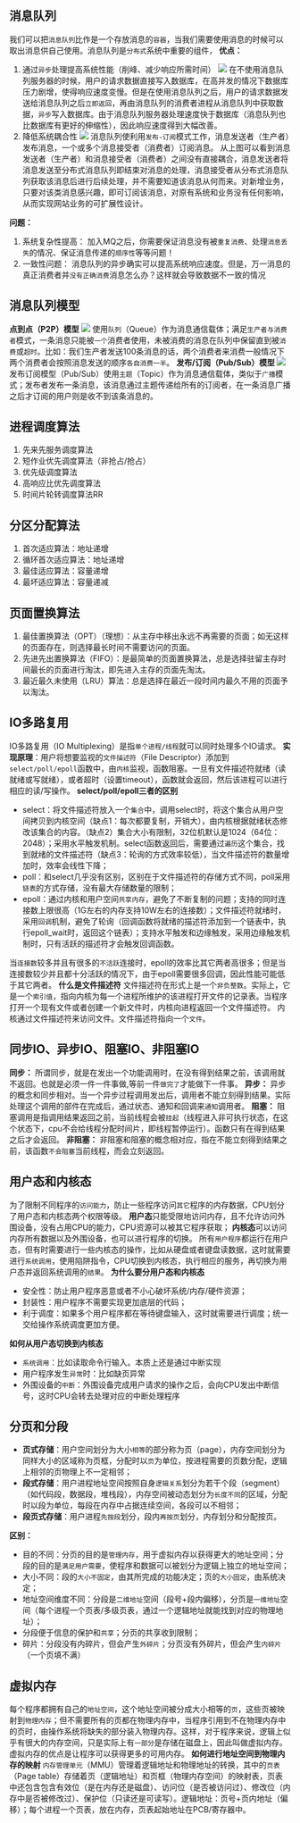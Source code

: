 ## 消息队列
我们可以把`消息队列`比作是一个存放消息的`容器`，当我们需要使用消息的时候可以取出消息供自己使用。消息队列是`分布式`系统中重要的组件， 
**优点：**	
1. 通过`异步`处理提高系统性能（削峰、减少响应所需时间）
![](./pic/mq.png)
 在不使用消息队列服务器的时候，用户的请求数据直接写入数据库，在高并发的情况下数据库压力剧增，使得响应速度变慢。但是在使用消息队列之后，用户的请求数据发送给消息队列之后`立即返回`，再由消息队列的消费者进程从消息队列中获取数据，`异步`写入数据库。由于消息队列服务器处理速度快于数据库（消息队列也比数据库有更好的伸缩性），因此响应速度得到大幅改善。
2. 降低系统耦合性
![](./pic/mq2.png)
消息队列使利用`发布-订阅`模式工作，消息发送者（生产者）发布消息，一个或多个消息接受者（消费者）订阅消息。 从上图可以看到消息发送者（生产者）和消息接受者（消费者）之间没有直接耦合，消息发送者将消息发送至分布式消息队列即结束对消息的处理，消息接受者从分布式消息队列获取该消息后进行后续处理，并不需要知道该消息从何而来。对新增业务，只要对该类消息感兴趣，即可订阅该消息，对原有系统和业务没有任何影响，从而实现网站业务的可扩展性设计。

**问题：**
1. 系统复杂性提高： 加入MQ之后，你需要保证消息没有被`重复消费`、处理`消息丢失`的情况、保证消息传递的`顺序性`等等问题！ 
2. 一致性问题： 消息队列的异步确实可以提高系统响应速度。但是，万一消息的真正消费者并`没有正确消费`消息怎么办？这样就会导致数据不一致的情况

## 消息队列模型
**点到点（P2P）模型**
![](./pic/model.png)
使用`队列`（Queue）作为消息通信载体；满足`生产者与消费者`模式，一条消息只能被`一个`消费者使用，未被消费的消息在队列中保留直到被`消费`或`超时`。比如：我们生产者发送100条消息的话，两个消费者来消费一般情况下两个消费者会按照消息发送的顺序`各自消费一半`。
**发布/订阅（Pub/Sub）模型**
![](./pic/model2.png)
发布订阅模型（Pub/Sub）使用`主题`（Topic）作为消息通信载体，类似于`广播`模式；发布者发布一条消息，该消息通过主题传递给所有的订阅者，在一条消息广播之后才订阅的用户则是收不到该条消息的。

## 进程调度算法
1. 先来先服务调度算法
2. 短作业优先调度算法（非抢占/抢占）
3. 优先级调度算法
4. 高响应比优先调度算法
5. 时间片轮转调度算法RR

## 分区分配算法
1. 首次适应算法：地址递增
2. 循环首次适应算法：地址递增
3. 最佳适应算法：容量递增
4. 最坏适应算法：容量递减

## 页面置换算法
1. 最佳置换算法（OPT）（理想）：从主存中移出永远不再需要的页面；如无这样的页面存在，则选择最长时间不需要访问的页面。
2. 先进先出置换算法（FIFO）：是最简单的页面置换算法，总是选择驻留主存时间最长的页面进行淘汰，即先进入主存的页面先淘汰。
3. 最近最久未使用（LRU）算法：总是选择在最近一段时间内最久不用的页面予以淘汰。


## IO多路复用
IO多路复用（IO Multiplexing）是指`单个进程/线程`就可以同时处理多个IO请求。
**实现原理**：用户将想要监视的`文件描述符`（File Descriptor）添加到`select/poll/epoll`函数中，由`内核`监视，函数阻塞。一旦有文件描述符就绪（读就绪或写就绪），或者超时（设置timeout），函数就会返回，然后该进程可以进行相应的读/写操作。
**select/poll/epoll三者的区别**
* select：将文件描述符放入一个`集合`中，调用select时，将这个集合从用户空间拷贝到内核空间（缺点1：每次都要复制，开销大），由内核根据就绪状态修改该集合的内容。（缺点2）集合大小有限制，32位机默认是1024（64位：2048）；采用水平触发机制。select函数返回后，需要通过`遍历`这个集合，找到就绪的文件描述符（缺点3：轮询的方式效率较低），当文件描述符的数量增加时，效率会线性下降；
* poll：和select几乎没有区别，区别在于文件描述符的存储方式不同，poll采用`链表`的方式存储，没有最大存储数量的限制；
* epoll：通过内核和用户空间`共享内存`，避免了不断复制的问题；支持的同时连接数上限很高（1G左右的内存支持10W左右的连接数）；文件描述符就绪时，采用`回调`机制，避免了轮询（回调函数将就绪的描述符添加到一个链表中，执行epoll_wait时，返回这个链表）；支持水平触发和边缘触发，采用边缘触发机制时，只有活跃的描述符才会触发回调函数。

当`连接数`较多并且有很多的`不活跃`连接时，epoll的效率比其它两者高很多；但是当连接数较少并且都十分活跃的情况下，由于epoll需要很多回调，因此性能可能低于其它两者。
**什么是文件描述符**
文件描述符在形式上是一个`非负整数`。实际上，它是一个`索引值`，指向内核为每一个进程所维护的该进程打开文件的记录表。当程序打开一个现有文件或者创建一个新文件时，内核向进程返回一个文件描述符。
内核通过文件描述符来访问文件。文件描述符指向一个`文件`。

## 同步IO、异步IO、阻塞IO、非阻塞IO
**同步：**
所谓同步，就是在发出一个功能调用时，在没有得到结果之前，该调用就不返回。也就是必须一件一件事做,等前一件`做完了`才能做下一件事。
**异步：**
异步的概念和同步相对。当一个异步过程调用发出后，调用者不能立刻得到结果。实际处理这个调用的部件在完成后，通过状态、通知和回调来`通知`调用者。
**阻塞：**
阻塞调用是指调用结果返回之前，当前线程会被`挂起`（线程进入非可执行状态，在这个状态下，cpu不会给线程分配时间片，即线程暂停运行）。函数只有在得到结果之后才会返回。
**非阻塞：**
非阻塞和阻塞的概念相对应，指在不能立刻得到结果之前，该函数`不会阻塞`当前线程，而会立刻返回。

## 用户态和内核态
为了限制不同程序的`访问能力`，防止一些程序访问`其它`程序的内存数据，CPU划分了用户态和内核态两个权限等级。
**用户态**只能受限地访问内存，且不允许访问外围设备，没有占用CPU的能力，CPU资源可以被其它程序获取；
**内核态**可以访问内存所有数据以及外围设备，也可以进行程序的切换。
所有`用户程序`都运行在用户态，但有时需要进行一些内核态的操作，比如从硬盘或者键盘读数据，这时就需要进行`系统调用`，使用陷阱指令，CPU切换到内核态，执行相应的服务，再切换为用户态并返回系统调用的`结果`。
**为什么要分用户态和内核态**
* 安全性：防止用户程序恶意或者不小心破坏系统/内存/硬件资源；
* 封装性：用户程序不需要实现更加底层的代码；
* 利于调度：如果多个用户程序都在等待键盘输入，这时就需要进行调度；统一交给操作系统调度更加方便。
  
**如何从用户态切换到内核态**
* `系统调用`：比如读取命令行输入。本质上还是通过中断实现
* 用户程序发生`异常`时：比如缺页异常
* 外围设备的`中断`：外围设备完成用户请求的操作之后，会向CPU发出中断信号，这时CPU会转去处理对应的中断处理程序

## 分页和分段
* **页式存储**：用户空间划分为大小`相等`的部分称为页（page），内存空间划分为同样大小的区域称为页框，分配时以`页`为单位，按进程需要的页数分配，逻辑上相邻的页物理上不一定相邻；
* **段式存储**：用户进程地址空间按照自身`逻辑关系`划分为若干个段（segment）（如代码段，数据段，堆栈段），内存空间被动态划分为`长度不同`的区域，分配时以段为单位，每段在内存中占据连续空间，各段可以不相邻；
* **段页式存储**：用户进程`先按段`划分，段内`再按页`划分，内存划分和分配按页。

**区别：**
* 目的不同：分页的目的是`管理内存`，用于虚拟内存以获得更大的地址空间；分段的目的是`满足用户需要`，使程序和数据可以被划分为逻辑上独立的地址空间；
* 大小不同：段的`大小不固定`，由其所完成的功能决定；页的`大小固定`，由系统决定；
* 地址空间维度不同：分段是`二维地址`空间（段号+段内偏移），分页是`一维地址`空间（每个进程一个页表/多级页表，通过一个逻辑地址就能找到对应的物理地址）；
* 分段便于信息的保护和`共享`；分页的共享收到限制；
* 碎片：分段没有内碎片，但会产生`外碎片`；分页没有外碎片，但会产生`内碎片`（一个页填不满）

## 虚拟内存
每个程序都拥有自己的`地址空间`，这个地址空间被分成大小相等的`页`，这些页被映射到`物理内存`；但不需要所有的页都在物理内存中，当程序引用到不在物理内存中的页时，由操作系统将缺失的部分装入物理内存。这样，对于程序来说，逻辑上似乎有很大的内存空间，只是实际上有`一部分`是存储在磁盘上，因此叫做虚拟内存。
虚拟内存的优点是让程序可以获得更多的可用内存。
**如何进行地址空间到物理内存的映射**
`内存管理单元`（MMU）管理着逻辑地址和物理地址的转换，其中的`页表`（Page table）存储着页（逻辑地址）和页框（物理内存空间）的映射表，页表中还包含包含有效位（是在内存还是磁盘）、访问位（是否被访问过）、修改位（内存中是否被修改过）、保护位（只读还是可读写）。逻辑地址：页号+页内地址（偏移）；每个进程一个页表，放在内存，页表起始地址在PCB/寄存器中。